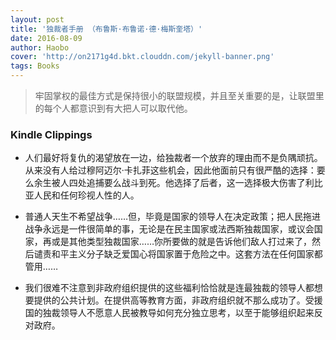 ```yaml
---
layout: post
title: '独裁者手册 （布鲁斯·布鲁诺·德·梅斯奎塔）'
date: 2016-08-09
author: Haobo
cover: 'http://on2171g4d.bkt.clouddn.com/jekyll-banner.png'
tags: Books
---
```


> 牢固掌权的最佳方式是保持很小的联盟规模，并且至关重要的是，让联盟里的每个人都意识到有大把人可以取代他。

### Kindle Clippings

* 人们最好将复仇的渴望放在一边，给独裁者一个放弃的理由而不是负隅顽抗。从来没有人给过穆阿迈尔·卡扎菲这些机会，因此他面前只有很严酷的选择：要么余生被人四处追捕要么战斗到死。他选择了后者，这一选择极大伤害了利比亚人民和任何珍视人性的人。

* 普通人天生不希望战争……但，毕竟是国家的领导人在决定政策；把人民拖进战争永远是一件很简单的事，无论是在民主国家或法西斯独裁国家，或议会国家，再或是其他类型独裁国家……你所要做的就是告诉他们敌人打过来了，然后谴责和平主义分子缺乏爱国心将国家置于危险之中。这套方法在任何国家都管用……

* 我们很难不注意到非政府组织提供的这些福利恰恰就是连最独裁的领导人都想要提供的公共计划。在提供高等教育方面，非政府组织就不那么成功了。受援国的独裁领导人不愿意人民被教导如何充分独立思考，以至于能够组织起来反对政府。

